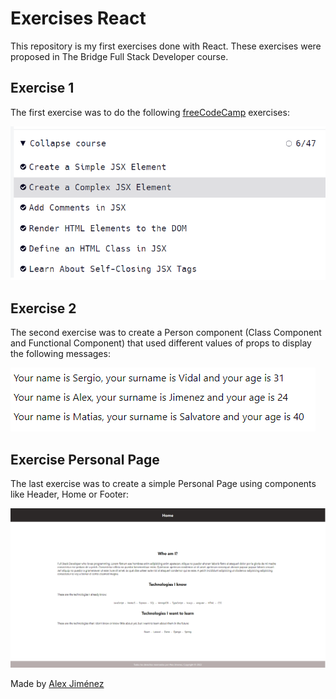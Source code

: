 # Exercises React 

This repository is my first exercises done with React. These exercises were proposed in The Bridge Full Stack Developer course.

## Exercise 1

The first exercise was to do the following [freeCodeCamp](https://www.freecodecamp.org/learn/front-end-development-libraries/react/) exercises:

![image](/assets/frecodeReact.png)

## Exercise 2

The second exercise was to create a Person component (Class Component and Functional Component) that used different values ​​of props to display the following messages:

![image](/assets/exercise2.png)

## Exercise Personal Page

The last exercise was to create a simple Personal Page using components like Header, Home or Footer:

![image](/assets/personal-page.png)

Made by [Alex Jiménez](https://github.com/radikalex) 
